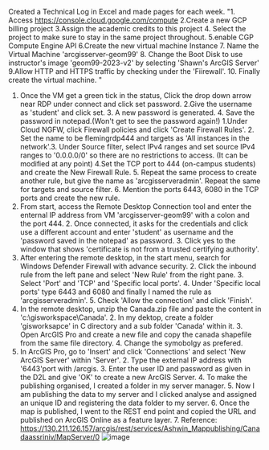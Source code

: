 Created a Technical Log in Excel and made pages for each week.
"1. Access https://console.cloud.google.com/compute 2.Create a new GCP billing project 3.Assign the
academic credits to this project 4. Select the project to make sure to stay in the same project throughout. 5.enable CGP Compute Engine API  6.Create the new virtual machine Instance 7. Name the Virtual Machine 'arcgisserver-geom99' 8. Change the Boot Disk to use instructor's image 'geom99-2023-v2' by selecting 'Shawn's ArcGIS Server' 9.Allow HTTP and HTTPS traffic by checking under the 'Fiirewall'. 10. Finally create the virtual machine. "
1. Once the VM get a green tick in the status, Click the drop down arrow near RDP under connect and click set password. 2.Give the username as 'student' and click set. 3. A new  password is generated. 4. Save the password in notepad.(Won't get to see the password again!)
1.Under Cloud NGFW, click Firewall policies and click 'Create Firewall Rules'. 2. Set the name to be flemingrdp444 and targets as 'All instances in the network'.3. Under Source filter, select IPv4 ranges and set source IPv4 ranges to '0.0.0.0/0' so there are no restrictions to access. (It can be modified at any point)  4.Set the TCP port to 444 (on-campus students) and create the New Firewall Rule. 5. Repeat the same process to create another rule, but give the name as 'arcgisserveradmin'. Repeat the same for targets and source filter. 6. Mention the ports 6443, 6080 in the TCP ports and create the new rule.
1. From start, access the Remote Desktop Connection tool and enter the enternal IP address from VM 'arcgisserver-geom99' with a colon and the port 444. 2. Once connected, it asks for the credentials and click use a different account and enter 'student' as username and the 'password saved in the notepad' as password. 3. Click yes to the window that shows 'certificate is not from a trusted certifying authority'.
1. After entering the remote desktop, in the start menu, search for Windows Defender Firewall with advance security. 2. Click the inbound rule from the left pane and select 'New Rule' from the right pane. 3. Select 'Port' and 'TCP' and 'Specific local ports'. 4. Under 'Specific local ports' type 6443 and 6080 and finally I named the rule as 'arcgisserveradmin'. 5. Check 'Allow the connection' and click 'Finish'.  
1. In the remote desktop, unzip the Canada.zip file and paste the content in 'c:\gisworkspace\Canada'. 2. In my dektop, create a folder 'gisworksapce' in C directory and a sub folder 'Canada' within it. 3. Open ArcGIS Pro and create a new file and copy the canada shapefile from the same file directory. 4. Change the symobolgy as prefered. 
1. In ArcGIS Pro, go to 'Insert' and click 'Connections' and select 'New ArcGIS Server' within 'Server'. 2. Type the external IP address with '6443'port with /arcgis. 3. Enter the user ID and password as given in the D2L and give 'OK' to create a new ArcGIS Server. 4. To make the publishing organised, I created a folder in my server manager. 5. Now I am publishing the data to my server and I clicked analyse and assigned an unique ID and registering the data folder to my server. 6. Once the map is published, I went to the REST end point and copied the URL and published on ArcGIS Online as a feature layer. 7. Reference: https://130.211.126.157/arcgis/rest/services/Ashwin_Mappublishing/Canadaassriniv/MapServer/0 
![image](https://github.com/ashwingis/Checklist7and8/assets/146376104/beefe138-2741-44ce-88f1-8628a7218227)
